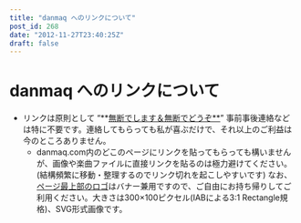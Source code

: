 ```yaml
---
title: "danmaq へのリンクについて"
post_id: 268
date: "2012-11-27T23:40:25Z"
draft: false
---
```


# danmaq へのリンクについて

* リンクは原則として “**[無断でします＆無断でどうぞ**](http://www.sal.tohoku.ac.jp/~gothit/webpolicy.html)” 事前事後連絡などは特に不要です。連絡してもらっても私が喜ぶだけで、それ以上のご利益は今のところありません。
  * danmaq.com内のどこのページにリンクを貼ってもらっても構いませんが、画像や楽曲ファイルに直接リンクを貼るのは極力避けてください。 (結構頻繁に移動・整理するのでリンク切れを起こしやすいです)
なお、[ページ最上部のロゴ](/wp-content/themes/danmaq/img/logo2012.svg)はバナー兼用ですので、ご自由にお持ち帰りしてご利用ください。大きさは300×100ピクセル(IABによる3:1 Rectangle規格)、SVG形式画像です。
